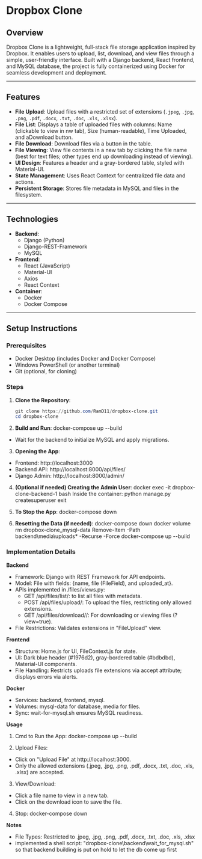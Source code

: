 # Dropbox Clone

## Overview

Dropbox Clone is a lightweight, full-stack file storage application inspired by Dropbox. It enables users to upload, list, download, and view files through a simple, user-friendly interface. Built with a Django backend, React frontend, and MySQL database, the project is fully containerized using Docker for seamless development and deployment.

---

## Features

- **File Upload**: Upload files with a restricted set of extensions (`.jpeg`, `.jpg`, `.png`, `.pdf`, `.docx`, `.txt`, `.doc`, `.xls`, `.xlsx`).
- **File List**: Displays a table of uploaded files with columns: Name (clickable to view in nw tab), Size (human-readable), Time Uploaded, and aDownload button.
- **File Download**: Download files via a button in the table.
- **File Viewing**: View file contents in a new tab by clicking the file name (best for text files; other types end up downloading instead of viewing).
- **UI Design**: Features a header and a gray-bordered table, styled with Material-UI.
- **State Management**: Uses React Context for centralized file data and actions.
- **Persistent Storage**: Stores file metadata in MySQL and files in the filesystem.

---

## Technologies

- **Backend**:
  - Django (Python)
  - Django-REST-Framework
  - MySQL
- **Frontend**:
  - React (JavaScript)
  - Material-UI
  - Axios
  - React Context
- **Container**:
  - Docker
  - Docker Compose

---


## Setup Instructions

### Prerequisites
- Docker Desktop (includes Docker and Docker Compose)
- Windows PowerShell (or another terminal)
- Git (optional, for cloning)

### Steps
1. **Clone the Repository**:
   ```powershell
   git clone https://github.com/RamD11/dropbox-clone.git
   cd dropbox-clone

2. **Build and Run**:
docker-compose up --build
- Wait for the backend to initialize MySQL and apply migrations.

3. **Opening the App**:
- Frontend: http://localhost:3000
- Backend API: http://localhost:8000/api/files/
- Django Admin: http://localhost:8000/admin/

4. **(Optional if needed) Creating the Admin User**:
docker exec -it dropbox-clone-backend-1 bash
Inside the container:
python manage.py createsuperuser
exit

5. **To Stop the App**:
docker-compose down

6. **Resetting the Data (if needed)**:
docker-compose down
docker volume rm dropbox-clone_mysql-data
Remove-Item -Path backend\media\uploads\* -Recurse -Force
docker-compose up --build

### Implementation Details

**Backend**
- Framework: Django with REST Framework for API endpoints.
- Model: File with fields: {name, file (FileField), and uploaded_at}.
- APIs implemented in /files/views.py:
  - GET /api/files/list/: to list all files with metadata.
  - POST /api/files/upload/: To upload the files, restricting only allowed extensions.
  - GET /api/files/download/<pk>/: For downloading or viewing files (?view=true).
- File Restrictions: Validates extensions in "FileUpload" view.

**Frontend**
- Structure: Home.js for UI, FileContext.js for state.
- UI: Dark blue header (#1976d2), gray-bordered table (#bdbdbd), Material-UI components.
- File Handling: Restricts uploads file extensions via accept attribute; displays errors via alerts.

**Docker**
- Services: backend, frontend, mysql.
- Volumes: mysql-data for database, media for files.
- Sync: wait-for-mysql.sh ensures MySQL readiness.

**Usage**

1. Cmd to Run the App:
docker-compose up --build

2. Upload Files:
- Click on "Upload File" at http://localhost:3000.
- Only the allowed extensions (.jpeg, .jpg, .png, .pdf, .docx, .txt, .doc, .xls, .xlsx) are accepted.

3. View/Download:
- Click a file name to view in a new tab.
- Click on the download icon to save the file.

4. Stop:
docker-compose down

**Notes**
- File Types: Restricted to .jpeg, .jpg, .png, .pdf, .docx, .txt, .doc, .xls, .xlsx
- implemented a shell script: "dropbox-clone\backend\wait_for_mysql.sh" so that backend building is put on hold to let the db come up first
